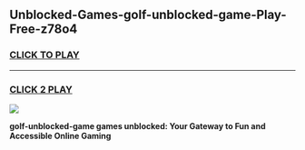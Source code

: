 
## Unblocked-Games-golf-unblocked-game-Play-Free-z78o4
<h3>
<a href="https://premium76.site?title=golf-unblocked-game&ref=23A">CLICK TO PLAY</a></h3>
<hr>

<h3>
<a href="https://premium76.site?title=golf-unblocked-game&ref=23A">CLICK 2 PLAY</a>
  
</h3>

<a href="https://premium76.site?title=golf-unblocked-game&ref=23A"><img src="https://clearcache.store/games.png"></a>


**golf-unblocked-game games unblocked: Your Gateway to Fun and Accessible Online Gaming**
